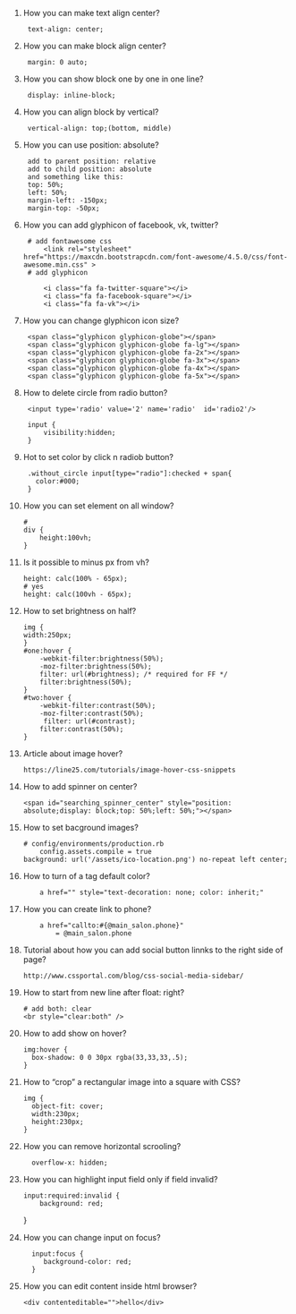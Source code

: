 1. How you can make text align center?
    
        text-align: center;

2. How you can make block align center?
        
        margin: 0 auto;

3. How you can show block one by one in one line?
        
        display: inline-block;
4. How you can align block by vertical?
        
        vertical-align: top;(bottom, middle)
5. How you can use position: absolute?
        
        add to parent position: relative
        add to child position: absolute
        and something like this:
        top: 50%;
        left: 50%;
        margin-left: -150px;
        margin-top: -50px;
        
6. How you can add glyphicon of facebook, vk, twitter?
        
        # add fontawesome css
            <link rel="stylesheet" href="https://maxcdn.bootstrapcdn.com/font-awesome/4.5.0/css/font-awesome.min.css" >
        # add glyphicon 
        
            <i class="fa fa-twitter-square"></i>
            <i class="fa fa-facebook-square"></i>
            <i class="fa fa-vk"></i>
7. How you can change glyphicon icon size?

        <span class="glyphicon glyphicon-globe"></span>
        <span class="glyphicon glyphicon-globe fa-lg"></span>
        <span class="glyphicon glyphicon-globe fa-2x"></span>
        <span class="glyphicon glyphicon-globe fa-3x"></span>
        <span class="glyphicon glyphicon-globe fa-4x"></span>
        <span class="glyphicon glyphicon-globe fa-5x"></span>
8. How to delete circle from radio button?
        
        <input type='radio' value='2' name='radio'  id='radio2'/>
        
        input {
            visibility:hidden;
        }
9. Hot to set color by click n radiob button?

        .without_circle input[type="radio"]:checked + span{
          color:#000;
        }
10. How you can set element on all window?
        
        # 
        div {
            height:100vh;
        }
11. Is it possible to minus px from vh?
        
        height: calc(100% - 65px);
        # yes
        height: calc(100vh - 65px);
12. How to set brightness on half?
        
        img {
        width:250px;
        }
        #one:hover {
            -webkit-filter:brightness(50%);
            -moz-filter:brightness(50%);
            filter: url(#brightness); /* required for FF */
            filter:brightness(50%);
        }
        #two:hover {
            -webkit-filter:contrast(50%);    
            -moz-filter:contrast(50%);
             filter: url(#contrast);
            filter:contrast(50%);
        }
13. Article about image hover?
        
        https://line25.com/tutorials/image-hover-css-snippets
14. How to add spinner on center?
        
        <span id="searching_spinner_center" style="position: absolute;display: block;top: 50%;left: 50%;"></span>
15. How to set bacground images?
        
        # config/environments/production.rb
            config.assets.compile = true
        background: url('/assets/ico-location.png') no-repeat left center;
16. How to turn of a tag default color?
        
            a href="" style="text-decoration: none; color: inherit;"
17. How you can create link to phone?
            
            a href="callto:#{@main_salon.phone}"
                = @main_salon.phone
18. Tutorial about how you can add social button linnks to the right side of page?
        
        http://www.cssportal.com/blog/css-social-media-sidebar/
19. How to start from new line after float: right?
        
        # add both: clear
        <br style="clear:both" />
20. How to add show on hover?

        img:hover {
          box-shadow: 0 0 30px rgba(33,33,33,.5);
        }
21. How to “crop” a rectangular image into a square with CSS?

        img {
          object-fit: cover;
          width:230px;
          height:230px;
        }
22. How you can remove horizontal scrooling?
          
          overflow-x: hidden;
23. How you can highlight input field only if field invalid?
        
        input:required:invalid {
	        background: red;
	}
24. How you can change input on focus?
          
          input:focus {
             background-color: red;
          }
25. How you can edit content inside html browser?
	
		<div contenteditable="">hello</div>
